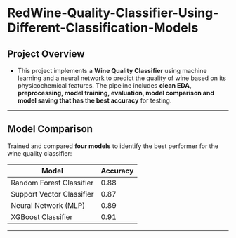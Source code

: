 # RedWine-Quality-Classifier-Using-Different-Classification-Models

## Project Overview

- This project implements a **Wine Quality Classifier** using machine learning and a neural network to predict the quality of wine based on its physicochemical features. The pipeline includes **clean EDA, preprocessing, model training, evaluation, model comparison and model saving that has the best accuracy** for testing.

---
## Model Comparison

Trained and compared **four models** to identify the best performer for the wine quality classifier:

| Model                     | Accuracy |
|---------------------------|----------|
| Random Forest Classifier  | 0.88     |
| Support Vector Classifier | 0.87     |
| Neural Network (MLP)      | 0.89     |
| XGBoost Classifier        | 0.91     |

---
